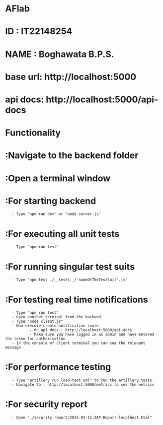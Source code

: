# AFlab
# ID : IT22148254
# NAME : Boghawata B.P.S.

# base url: http://localhost:5000

# api docs: http://localhost:5000/api-docs

# Functionality 
#    :Navigate to the backend folder
#    :Open a terminal window

#    :For starting backend
       - Type "npm run dev" or "node server.js"
    
#    :For executing all unit tests   
       - Type "npm run test"

#    :For running singular test suits 
       - Type "npm test ./__tests__/'nameOfTheTestSuit'.js"

#    :For testing real time notifications
       - Type "npm run test"
       - Open another terminal from the backend
       - Type "node client.js"
       - Now execute create notification route
               - On api docs : http://localhost:5000/api-docs
               - Make sure you have logged in as admin and have entered the token for authorisation
       - In the console of client terminal you can see the relevant message

#    :For performance testing
       - Type "artillery run load-test.yml" to run the artillary tests
       - Navigate to : http://localhost:5000/metrics to see the metrics
#    
#    :For security report
       - Open "./security report/2025-03-11-ZAP-Report-localhost.html"
#
#
#
#
#